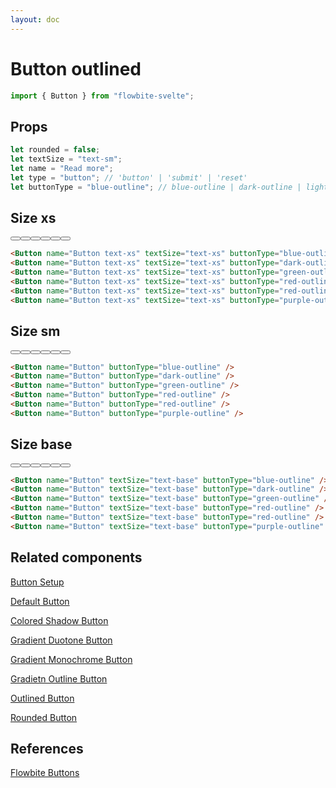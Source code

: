 ```yaml
---
layout: doc
---
```


<script>
  import { Button }from '$lib/index';
</script>

<h1 class="text-3xl w-full text-gray-900 dark:text-white">Button outlined</h1>

```js
import { Button } from "flowbite-svelte";
```

<h2 class="text-2xl w-full text-gray-900 dark:text-white py-8">Props</h2>

```js
let rounded = false;
let textSize = "text-sm";
let name = "Read more";
let type = "button"; // 'button' | 'submit' | 'reset'
let buttonType = "blue-outline"; // blue-outline | dark-outline | light-outline| green-outline | red-outline | yellow -outline| puple-outline
```

<h2 class="text-2xl w-full dark:text-white py-8">Size xs</h2>

<div class="rounded-xl w-full my-4 mx-auto bg-gradient-to-r bg-white dark:bg-gray-900 border border-gray-200 dark:border-gray-700 p-2 sm:p-6">
  <Button name="Button text-xs" textSize="text-xs" buttonType="blue-outline" />
  <Button name="Button text-xs" textSize="text-xs" buttonType="dark-outline" />
  <Button name="Button text-xs" textSize="text-xs" buttonType="green-outline" />
  <Button name="Button text-xs" textSize="text-xs" buttonType="red-outline" />
  <Button name="Button text-xs" textSize="text-xs" buttonType="red-outline" />
  <Button name="Button text-xs" textSize="text-xs" buttonType="purple-outline" />
</div>

```html
<Button name="Button text-xs" textSize="text-xs" buttonType="blue-outline" />
<Button name="Button text-xs" textSize="text-xs" buttonType="dark-outline" />
<Button name="Button text-xs" textSize="text-xs" buttonType="green-outline" />
<Button name="Button text-xs" textSize="text-xs" buttonType="red-outline" />
<Button name="Button text-xs" textSize="text-xs" buttonType="red-outline" />
<Button name="Button text-xs" textSize="text-xs" buttonType="purple-outline" />
```


<h2 class="text-2xl w-full dark:text-white py-8">Size sm</h2>

<div class="rounded-xl w-full my-4 mx-auto bg-gradient-to-r bg-white dark:bg-gray-900 border border-gray-200 dark:border-gray-700 p-2 sm:p-6">
  <Button name="Button" buttonType="blue-outline" />
  <Button name="Button" buttonType="dark-outline" />
  <Button name="Button" buttonType="green-outline" />
  <Button name="Button" buttonType="red-outline" />
  <Button name="Button" buttonType="red-outline" />
  <Button name="Button" buttonType="purple-outline" />
</div>

```html
<Button name="Button" buttonType="blue-outline" />
<Button name="Button" buttonType="dark-outline" />
<Button name="Button" buttonType="green-outline" />
<Button name="Button" buttonType="red-outline" />
<Button name="Button" buttonType="red-outline" />
<Button name="Button" buttonType="purple-outline" />
```


<h2 class="text-2xl w-full dark:text-white py-8">Size base</h2>

<div class="rounded-xl w-full my-4 mx-auto bg-gradient-to-r bg-white dark:bg-gray-900 border border-gray-200 dark:border-gray-700 p-2 sm:p-6">
<Button name="Button" textSize="text-base" buttonType="blue-outline" />
<Button name="Button" textSize="text-base" buttonType="dark-outline" />
<Button name="Button" textSize="text-base" buttonType="green-outline" />
<Button name="Button" textSize="text-base" buttonType="red-outline" />
<Button name="Button" textSize="text-base" buttonType="red-outline" />
<Button name="Button" textSize="text-base" buttonType="purple-outline" />
</div>

```html
<Button name="Button" textSize="text-base" buttonType="blue-outline" />
<Button name="Button" textSize="text-base" buttonType="dark-outline" />
<Button name="Button" textSize="text-base" buttonType="green-outline" />
<Button name="Button" textSize="text-base" buttonType="red-outline" />
<Button name="Button" textSize="text-base" buttonType="red-outline" />
<Button name="Button" textSize="text-base" buttonType="purple-outline" />
```

<h2 class="text-2xl w-full dark:text-white py-8">Related components</h2>

<p class="dark:text-white text-lg w-full"><a href="https://flowbite-svelte.vercel.app/buttons/setup" class="text-blue-600 hover:underline dark:text-blue-500">Button Setup</a></p>

<p class="dark:text-white text-lg w-full"><a href="https://flowbite-svelte.vercel.app/buttons/default" class="text-blue-600 hover:underline dark:text-blue-500">Default Button</a></p>

<p class="dark:text-white text-lg w-full"><a href="https://flowbite-svelte.vercel.app/buttons/colored-shadow" class="text-blue-600 hover:underline dark:text-blue-500">Colored Shadow Button</a></p>

<p class="dark:text-white text-lg w-full"><a href="https://flowbite-svelte.vercel.app/buttons/gradient-duotone" class="text-blue-600 hover:underline dark:text-blue-500">Gradient Duotone Button</a></p>

<p class="dark:text-white text-lg w-full"><a href="https://flowbite-svelte.vercel.app/buttons/gradient-monochrome" class="text-blue-600 hover:underline dark:text-blue-500">Gradient Monochrome Button</a></p>

<p class="dark:text-white text-lg w-full"><a href="https://flowbite-svelte.vercel.app/buttons/gradient-outline" class="text-blue-600 hover:underline dark:text-blue-500">Gradietn Outline Button</a></p>

<p class="dark:text-white text-lg w-full"><a href="https://flowbite-svelte.vercel.app/buttons/outlined" class="text-blue-600 hover:underline dark:text-blue-500">Outlined Button</a></p>

<p class="dark:text-white text-lg w-full"><a href="https://flowbite-svelte.vercel.app/buttons/rounded" class="text-blue-600 hover:underline dark:text-blue-500">Rounded Button</a></p>

<h2 class="text-2xl w-full dark:text-white py-8">References</h2>

<p class="dark:text-white text-lg"><a href="https://flowbite.com/docs/components/buttons/" target="_blank" class="text-blue-600 hover:underline dark:text-blue-500">Flowbite Buttons</a></p>